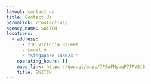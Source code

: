 ```yaml
---
layout: contact_us
title: Contact Us
permalink: /contact-us/
agency_name: SWITCH
locations:
  - address:
      - 230 Victoria Street
      - Level 9
      - "Singapore 188024 "
    operating_hours: []
    maps_link: https://goo.gl/maps/7PEwFMypgP7TPVSt8
    title: SWITCH
---
```

